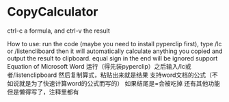 # CopyCalculator
ctrl-c a formula, and ctrl-v the result

How to use: run the code (maybe you need to install pyperclip first), type /lc or /listencliboard
then it will automatically calculate anything you copied and output the result to clipboard.
equal sign in the end will be ignored
support Equation of Microsoft Word
运行（得先装pyperclip）之后输入/lc或者/listenclipboard
然后复制算式，粘贴出来就是结果
支持word文档的公式（不如说就是为了快速计算word的公式而写的）
如果结尾是=会被吃掉
还有其他功能但是懒得写了，注释里都有
